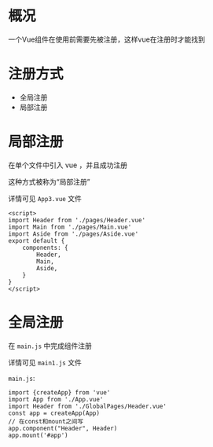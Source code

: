 # 概况

一个Vue组件在使用前需要先被注册，这样vue在注册时才能找到

# 注册方式

* 全局注册
* 局部注册

# 局部注册

在单个文件中引入 vue ，并且成功注册

这种方式被称为“局部注册”

详情可见 `App3.vue` 文件

```vue
<script>
import Header from './pages/Header.vue'
import Main from './pages/Main.vue'
import Aside from './pages/Aside.vue'
export default {
    components: {
        Header,
        Main,
        Aside,
    }
}
</script>
```

# 全局注册

在 `main.js` 中完成组件注册

详情可见 `main1.js` 文件

`main.js`:

```vue
import {createApp} from 'vue'
import App from './App.vue'
import Header from './GlobalPages/Header.vue'
const app = createApp(App)
// 在const和mount之间写
app.component("Header", Header)
app.mount('#app')
```
